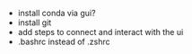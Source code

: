 - install conda via gui?
- install git
- add steps to connect and interact with the ui
- .bashrc instead of .zshrc
